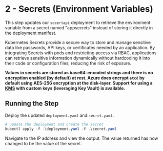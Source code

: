 # 2 - Secrets (Environment Variables)

This step updates our `secertapi` deployment to retrieve the environment variable from a secret named "appsecrets" instead of storing it directly in the deployment manifest.

Kubernetes Secrets provide a secure way to store and manage sensitive data like passwords, API keys, or certificates needed by an application. By integrating Secrets with pods and restricting access via RBAC, applications can retrieve sensitive information dynamically without hardcoding it into their code or configuration files, reducing the risk of exposure.

**Values in secrets are stored as base64-encoded strings and there is no encryption enabled (by default) at rest. Azure does encrypt `etcd` by default using AES-256 encryption at the disk-layer. Support for using a [KMS](https://learn.microsoft.com/en-us/azure/aks/use-kms-etcd-encryption) with custom keys (leveraging Key Vault) is available.**

## Running the Step

Deploy the updated `deployment.yaml` and `secret.yaml`. 

```powershell
# update the deployment and create the secret
kubectl apply -f .\deployment.yaml -f .\secret.yaml
```

Navigate to the IP address and view the output. The value returned has now changed to be the value of the secret.